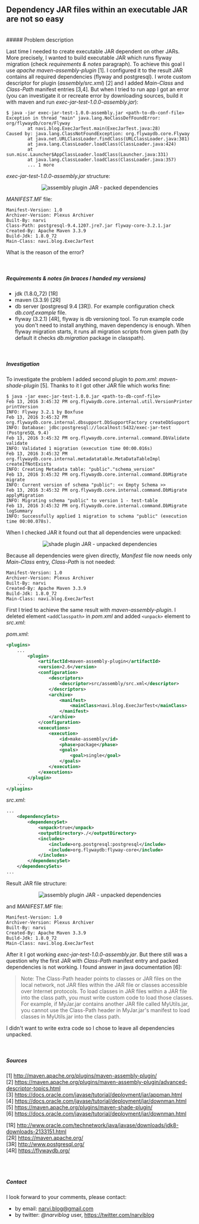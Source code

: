 ## Dependency JAR files within an executable JAR are not so easy
<br/>
##### Problem description

Last time I needed to create executable JAR dependent on other JARs. More precisely, I wanted to build executable JAR which
runs flyway migration (check *requirements & notes* paragraph). To achieve this goal I use *apache maven-assembly-plugin* [1].
I configured it to the result JAR contains all required dependencies (flyway and postgresql). I wrote custom descriptor
for plugin (*assembly/src.xml*) [2] and I added *Main-Class* and *Class-Path* manifest entries [3,4]. But when I tried to
run app I got an error (you can investigate it or recreate error by downloading sources, build it with maven and run *exec-jar-test-1.0.0-assembly.jar*):


```
$ java -jar exec-jar-test-1.0.0-assembly.jar <path-to-db-conf-file>
Exception in thread "main" java.lang.NoClassDefFoundError: org/flywaydb/core/Flyway
        at navi.blog.ExecJarTest.main(ExecJarTest.java:28)
Caused by: java.lang.ClassNotFoundException: org.flywaydb.core.Flyway
        at java.net.URLClassLoader.findClass(URLClassLoader.java:381)
        at java.lang.ClassLoader.loadClass(ClassLoader.java:424)
        at sun.misc.Launcher$AppClassLoader.loadClass(Launcher.java:331)
        at java.lang.ClassLoader.loadClass(ClassLoader.java:357)
        ... 1 more
```

*exec-jar-test-1.0.0-assembly.jar* structure:

<div align="center">
    <img src="https://drive.google.com/uc?export=view&id=0BxtqUI0hQlhbU1Z4SFVCVGxnd1U"
         alt="assembly plugin JAR - packed dependencies"
         title="assembly plugin JAR - packed dependencies" />
</div>

*MANIFEST.MF* file:

```
Manifest-Version: 1.0
Archiver-Version: Plexus Archiver
Built-By: narvi
Class-Path: postgresql-9.4.1207.jre7.jar flyway-core-3.2.1.jar
Created-By: Apache Maven 3.3.9
Build-Jdk: 1.8.0_72
Main-Class: navi.blog.ExecJarTest
```
What is the reason of the error?
<br/><br/><br/>


##### Requirements & notes (in braces I handed my versions)
- jdk (1.8.0_72) [1R]
- maven (3.3.9) [2R]
- db server (postgresql 9.4 [3R]). For example configuration check *db.conf.example* file.
- flyway (3.2.1) [4R], flyway is db versioning tool. To run example code you don't need to install anything,
maven dependency is enough. When flyway migration starts, it runs all migration scripts from given path
(by default it checks *db.migration* package in classpath).
<br/><br/><br/>


##### Investigation
To investigate the problem I added second plugin to *pom.xml*: *maven-shade-plugin* [5]. Thanks to it I got other JAR
file which works fine:

```
$ java -jar exec-jar-test-1.0.0.jar <path-to-db-conf-file>
Feb 13, 2016 3:45:32 PM org.flywaydb.core.internal.util.VersionPrinter printVersion
INFO: Flyway 3.2.1 by Boxfuse
Feb 13, 2016 3:45:32 PM org.flywaydb.core.internal.dbsupport.DbSupportFactory createDbSupport
INFO: Database: jdbc:postgresql://localhost:5432/exec-jar-test (PostgreSQL 9.4)
Feb 13, 2016 3:45:32 PM org.flywaydb.core.internal.command.DbValidate validate
INFO: Validated 1 migration (execution time 00:00.016s)
Feb 13, 2016 3:45:32 PM org.flywaydb.core.internal.metadatatable.MetaDataTableImpl createIfNotExists
INFO: Creating Metadata table: "public"."schema_version"
Feb 13, 2016 3:45:32 PM org.flywaydb.core.internal.command.DbMigrate migrate
INFO: Current version of schema "public": << Empty Schema >>
Feb 13, 2016 3:45:32 PM org.flywaydb.core.internal.command.DbMigrate applyMigration
INFO: Migrating schema "public" to version 1 - test-table
Feb 13, 2016 3:45:32 PM org.flywaydb.core.internal.command.DbMigrate logSummary
INFO: Successfully applied 1 migration to schema "public" (execution time 00:00.078s).
```

When I checked JAR it found out that all dependencies were unpacked:

<div align="center">
    <img src="https://drive.google.com/uc?export=view&id=0BxtqUI0hQlhbRGh3Q0ZiMnpMTXM"
         alt="shade plugin JAR - unpacked dependencies"
         title="shade plugin JAR - unpacked dependencies" />
</div>

Because all dependencies were given directly, *Manifest* file now needs only *Main-Class* entry, *Class-Path* is not needed:

```
Manifest-Version: 1.0
Archiver-Version: Plexus Archiver
Built-By: narvi
Created-By: Apache Maven 3.3.9
Build-Jdk: 1.8.0_72
Main-Class: navi.blog.ExecJarTest
```

First I tried to achieve the same result with *maven-assembly-plugin*. I deleted element `<addClasspath>` in *pom.xml*
and added `<unpack>` element to *src.xml*:

*pom.xml*:
```xml
<plugins>
    ...
        <plugin>
            <artifactId>maven-assembly-plugin</artifactId>
            <version>2.6</version>
            <configuration>
                <descriptors>
                    <descriptor>src/assembly/src.xml</descriptor>
                </descriptors>
                <archive>
                    <manifest>
                        <mainClass>navi.blog.ExecJarTest</mainClass>
                    </manifest>
                </archive>
            </configuration>
            <executions>
                <execution>
                    <id>make-assembly</id>
                    <phase>package</phase>
                    <goals>
                        <goal>single</goal>
                    </goals>
                </execution>
            </executions>
        </plugin>
    ...
</plugins>
```

*src.xml*:
```xml
...
    <dependencySets>
        <dependencySet>
            <unpack>true</unpack>
            <outputDirectory>./</outputDirectory>
            <includes>
                <include>org.postgresql:postgresql</include>
                <include>org.flywaydb:flyway-core</include>
            </includes>
        </dependencySet>
    </dependencySets>
...
```

Result JAR file structure:
<div align="center">
    <img src="https://drive.google.com/uc?export=view&id=0BxtqUI0hQlhbOFZZTm1MbklZNm8"
         alt="assembly plugin JAR - unpacked dependencies"
         title="assembly plugin JAR - unpacked dependencies" />
</div>

and *MANIFEST.MF* file:
```
Manifest-Version: 1.0
Archiver-Version: Plexus Archiver
Built-By: narvi
Created-By: Apache Maven 3.3.9
Build-Jdk: 1.8.0_72
Main-Class: navi.blog.ExecJarTest
```

After it I got working *exec-jar-test-1.0.0-assembly.jar*. But there still was a question why the first JAR
with *Class-Path* manifest entry and packed dependencies is not working. I found answer in java documentation [6]:

> Note: The Class-Path header points to classes or JAR files on the local network, not JAR files within the JAR file
or classes accessible over Internet protocols. To load classes in JAR files within a JAR file into the class path,
you must write custom code to load those classes. For example, if MyJar.jar contains another JAR file called MyUtils.jar,
you cannot use the Class-Path header in MyJar.jar's manifest to load classes in MyUtils.jar into the class path.

I didn't want to write extra code so I chose to leave all dependencies unpacked.
<br/><br/><br/>

##### Sources
[1] http://maven.apache.org/plugins/maven-assembly-plugin/<br/>
[2] https://maven.apache.org/plugins/maven-assembly-plugin/advanced-descriptor-topics.html<br/>
[3] https://docs.oracle.com/javase/tutorial/deployment/jar/appman.html<br/>
[4] https://docs.oracle.com/javase/tutorial/deployment/jar/downman.html<br/>
[5] https://maven.apache.org/plugins/maven-shade-plugin/<br/>
[6] https://docs.oracle.com/javase/tutorial/deployment/jar/downman.html<br/>

[1R] http://www.oracle.com/technetwork/java/javase/downloads/jdk8-downloads-2133151.html<br/>
[2R] https://maven.apache.org/<br/>
[3R] http://www.postgresql.org/<br/>
[4R] https://flywaydb.org/<br/>

<br/><br/>
##### Contact
I look forward to your comments, please contact:
* by email: narvi.blog@gmail.com
* by twitter: *@narviblog* user, https://twitter.com/narviblog

